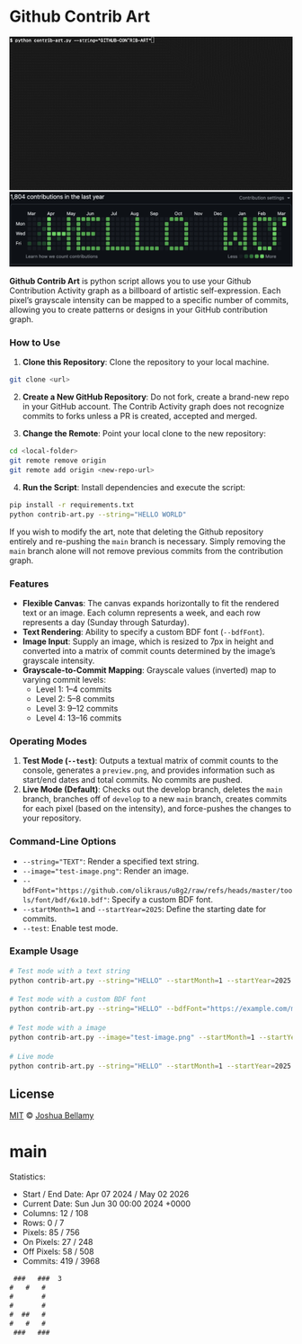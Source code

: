 # Github Contrib Art

![Console Example](docs-console-output.gif)
![Github Contribution Activity Graph](docs-example.png)

**Github Contrib Art** is python script allows you to use your Github Contribution Activity graph as a billboard of artistic self-expression. Each pixel’s grayscale intensity can be mapped to a specific number of commits, allowing you to create patterns or designs in your GitHub contribution graph.

### How to Use

1. **Clone this Repository**: Clone the repository to your local machine.

```bash
git clone <url>
```

2. **Create a New GitHub Repository**: Do not fork, create a brand-new repo in your GitHub account. The Contrib Activity graph does not recognize commits to forks unless a PR is created, accepted and merged.

3. **Change the Remote**: Point your local clone to the new repository:

```bash
cd <local-folder>
git remote remove origin
git remote add origin <new-repo-url>
```

4. **Run the Script**: Install dependencies and execute the script:

```bash
pip install -r requirements.txt
python contrib-art.py --string="HELLO WORLD"
```

If you wish to modify the art, note that deleting the Github repository entirely and re-pushing the `main` branch is necessary. Simply removing the `main` branch alone will not remove previous commits from the contribution graph.

### Features

- **Flexible Canvas**: The canvas expands horizontally to fit the rendered text or an image. Each column represents a week, and each row represents a day (Sunday through Saturday).
- **Text Rendering**: Ability to specify a custom BDF font (`--bdfFont`).
- **Image Input**: Supply an image, which is resized to 7px in height and converted into a matrix of commit counts determined by the image’s grayscale intensity.
- **Grayscale-to-Commit Mapping**: Grayscale values (inverted) map to varying commit levels:
  - Level 1: 1–4 commits
  - Level 2: 5–8 commits
  - Level 3: 9–12 commits
  - Level 4: 13–16 commits

### Operating Modes

1. **Test Mode (`--test`)**: Outputs a textual matrix of commit counts to the console, generates a `preview.png`, and provides information such as start/end dates and total commits. No commits are pushed.
2. **Live Mode (Default)**: Checks out the develop branch, deletes the `main` branch, branches off of `develop` to a new `main` branch, creates commits for each pixel (based on the intensity), and force-pushes the changes to your repository.

### Command-Line Options

- `--string="TEXT"`: Render a specified text string.
- `--image="test-image.png"`: Render an image.
- `--bdfFont="https://github.com/olikraus/u8g2/raw/refs/heads/master/tools/font/bdf/6x10.bdf"`: Specify a custom BDF font.
- `--startMonth=1` and `--startYear=2025`: Define the starting date for commits.
- `--test`: Enable test mode.

### Example Usage

```bash
# Test mode with a text string
python contrib-art.py --string="HELLO" --startMonth=1 --startYear=2025 --test

# Test mode with a custom BDF font
python contrib-art.py --string="HELLO" --bdfFont="https://example.com/myfont.BDF" --startMonth=1 --startYear=2025 --test

# Test mode with a image
python contrib-art.py --image="test-image.png" --startMonth=1 --startYear=2025 --test

# Live mode
python contrib-art.py --string="HELLO" --startMonth=1 --startYear=2025
```

## License

[MIT](http://opensource.org/licenses/MIT) © [Joshua Bellamy](http://www.psidox.com)


<!-- git-art-section-start -->
# main

Statistics:
- Start / End Date: Apr 07 2024 / May 02 2026
- Current Date: Sun Jun 30 00:00 2024 +0000
- Columns: 12 / 108
- Rows: 0 / 7
- Pixels: 85 / 756
- On Pixels: 27 / 248
- Off Pixels: 58 / 508
- Commits: 419 / 3968

```
 ###   ###  3                                                                                               
#   #   #                                                                                                   
#       #                                                                                                   
#       #                                                                                                   
#  ##   #                                                                                                   
#   #   #                                                                                                   
 ###   ###                                                                                                  
```
<!-- git-art-section-end -->
